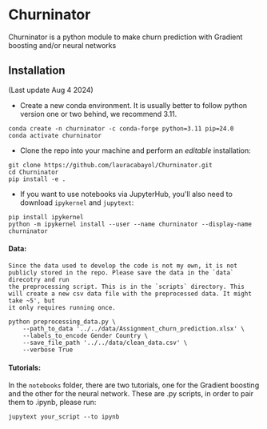 # Churninator

Churninator is a python module to make churn prediction with Gradient boosting and/or neural networks

## Installation
(Last update Aug 4 2024)

- Create a new conda environment. It is usually better to follow python version one or two behind, we recommend 3.11.

```
conda create -n churninator -c conda-forge python=3.11 pip=24.0
conda activate churninator
```

- Clone the repo into your machine and perform an *editable* installation:

```
git clone https://github.com/lauracabayol/Churninator.git 
cd Churninator
pip install -e .
``` 

- If you want to use notebooks via JupyterHub, you'll also need to download `ipykernel` and `jupytext`:

```
pip install ipykernel
python -m ipykernel install --user --name churninator --display-name churninator
```
#### Data:
```
Since the data used to develop the code is not my own, it is not publicly stored in the repo. Please save the data in the `data` direcotry and run
the preprocessing script. This is in the `scripts` directory. This will create a new csv data file with the preprocessed data. It might take ~5', but
it only requires running once.
```
```Example:
python preprocessing_data.py \
    --path_to_data '../../data/Assignment_churn_prediction.xlsx' \
    --labels_to_encode Gender Country \
    --save_file_path '../../data/clean_data.csv' \
    --verbose True 
```


#### Tutorials:

In the `notebooks` folder, there are two tutorials, one for the Gradient boosting and the other for the neural network.
These are .py scripts, in order to pair them to .ipynb, please run:

```
jupytext your_script --to ipynb
```


